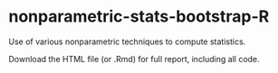# nonparametric-stats-bootstrap-R
Use of various nonparametric techniques to compute statistics.

Download the HTML file (or .Rmd) for full report, including all code.
